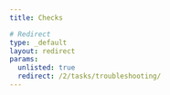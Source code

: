 ```yaml
---
title: Checks

# Redirect
type: _default
layout: redirect
params:
  unlisted: true
  redirect: /2/tasks/troubleshooting/
---
```

